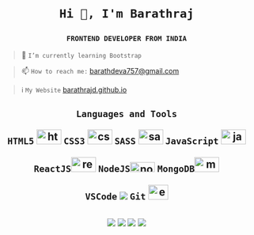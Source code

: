 <h1 align="center">

**`Hi 👋, I'm Barathraj`**

</h1>
<h3 align="center">

`FRONTEND DEVELOPER FROM INDIA`

</h3>

> 🌱 `I’m currently learning Bootstrap`

> 📫 `How to reach me:` barathdeva757@gmail.com

> ℹ️ `My Website` [barathrajd.github.io](https://barathrajd.github.io)

<h2 align="center">

`Languages and Tools`

`HTML5` <img src="https://devicons.github.io/devicon/devicon.git/icons/html5/html5-original-wordmark.svg" alt="html5" width="50" height="30"/> `CSS3` <img src="https://devicons.github.io/devicon/devicon.git/icons/css3/css3-original-wordmark.svg" alt="css3" width="50" height="30"/> `SASS` <img src="https://devicons.github.io/devicon/devicon.git/icons/sass/sass-original.svg" alt="sass" width="50" height="30"/> `JavaScript` <img src="https://devicons.github.io/devicon/devicon.git/icons/javascript/javascript-original.svg" alt="javascript" width="50" height="30"/>

`ReactJS`<img src="https://devicons.github.io/devicon/devicon.git/icons/react/react-original.svg" alt="react" width="50" height="30"/> `NodeJS`<img src="https://devicons.github.io/devicon/devicon.git/icons/nodejs/nodejs-original.svg" alt="nodejs" width="50" height="20"/> `MongoDB`<img src="https://devicons.github.io/devicon/devicon.git/icons/mongodb/mongodb-original.svg" alt="mongodb" width="50" height="30"/>

`VSCode` <img src="https://img.icons8.com/fluent/26/000000/visual-studio-code-2019.png"/> `Git`
<img src="https://devicons.github.io/devicon/devicon.git/icons/git/git-original.svg" alt="express" width="40" height="30"/>

</h2>

<h2 align="center">
<a href="https://linkedin.com/in/barathrajd" target="blank"><img src="https://img.icons8.com/color/25/000000/linkedin.png"/></a>
<a href="https://twitter.com/barathrajd" target="blank">  <img src="https://img.icons8.com/color/25/000000/twitter.png"/></a>
<a href="https://github.com/barathrajd" target="new_tab"> <img src="https://img.icons8.com/fluent/25/000000/github.png"/></a>
<a href="https://fb.com/barathrajd" target="blank"><img src="https://img.icons8.com/fluent/25/000000/facebook-new.png"/></a>
</h2>
